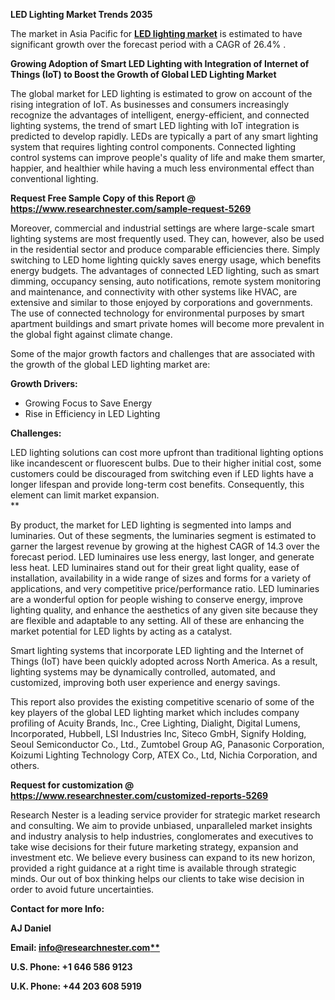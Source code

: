 ﻿**LED Lighting Market Trends 2035** 

The market in Asia Pacific for [**LED lighting market**](https://www.researchnester.com/reports/led-lighting-market/5269) is estimated to have significant growth over the forecast period with a CAGR of 26.4% .   

**Growing Adoption of Smart LED Lighting with Integration of Internet of Things (IoT) to Boost the Growth of Global LED Lighting Market** 

The global market for LED lighting is estimated to grow on account of the rising integration of IoT. As businesses and consumers increasingly recognize the advantages of intelligent, energy-efficient, and connected lighting systems, the trend of smart LED lighting with IoT integration is predicted to develop rapidly. LEDs are typically a part of any smart lighting system that requires lighting control components. Connected lighting control systems can improve people's quality of life and make them smarter, happier, and healthier while having a much less environmental effect than conventional lighting. 

**Request Free Sample Copy of this Report @ <https://www.researchnester.com/sample-request-5269>** 

Moreover, commercial and industrial settings are where large-scale smart lighting systems are most frequently used. They can, however, also be used in the residential sector and produce comparable efficiencies there. Simply switching to LED home lighting quickly saves energy usage, which benefits energy budgets. The advantages of connected LED lighting, such as smart dimming, occupancy sensing, auto notifications, remote system monitoring and maintenance, and connectivity with other systems like HVAC, are extensive and similar to those enjoyed by corporations and governments. The use of connected technology for environmental purposes by smart apartment buildings and smart private homes will become more prevalent in the global fight against climate change. 

Some of the major growth factors and challenges that are associated with the growth of the global LED lighting market are: 

**Growth Drivers:**

- Growing Focus to Save Energy 
- Rise in Efficiency in LED Lighting 

**Challenges:**

LED lighting solutions can cost more upfront than traditional lighting options like incandescent or fluorescent bulbs. Due to their higher initial cost, some customers could be discouraged from switching even if LED lights have a longer lifespan and provide long-term cost benefits. Consequently, this element can limit market expansion.  
**


By product, the market for LED lighting is segmented into lamps and luminaries. Out of these segments, the luminaries segment is estimated to garner the largest revenue by growing at the highest CAGR of 14.3 over the forecast period. LED luminaires use less energy, last longer, and generate less heat. LED luminaires stand out for their great light quality, ease of installation, availability in a wide range of sizes and forms for a variety of applications, and very competitive price/performance ratio.  LED luminaries are a wonderful option for people wishing to conserve energy, improve lighting quality, and enhance the aesthetics of any given site because they are flexible and adaptable to any setting. All of these are enhancing the market potential for LED lights by acting as a catalyst.  

Smart lighting systems that incorporate LED lighting and the Internet of Things (IoT) have been quickly adopted across North America. As a result, lighting systems may be dynamically controlled, automated, and customized, improving both user experience and energy savings. 

This report also provides the existing competitive scenario of some of the key players of the global LED lighting market which includes company profiling of Acuity Brands, Inc., Cree Lighting, Dialight, Digital Lumens, Incorporated, Hubbell, LSI Industries Inc, Siteco GmbH, Signify Holding, Seoul Semiconductor Co., Ltd., Zumtobel Group AG, Panasonic Corporation, Koizumi Lighting Technology Corp, ATEX Co., Ltd, Nichia Corporation, and others.  

**Request for customization @ <https://www.researchnester.com/customized-reports-5269>** 

Research Nester is a leading service provider for strategic market research and consulting. We aim to provide unbiased, unparalleled market insights and industry analysis to help industries, conglomerates and executives to take wise decisions for their future marketing strategy, expansion and investment etc. We believe every business can expand to its new horizon, provided a right guidance at a right time is available through strategic minds. Our out of box thinking helps our clients to take wise decision in order to avoid future uncertainties.

**Contact for more Info:**

**AJ Daniel**

**Email: [info@researchnester.com**](mailto:info@researchnester.com)**

**U.S. Phone: +1 646 586 9123** 

**U.K. Phone: +44 203 608 5919**






